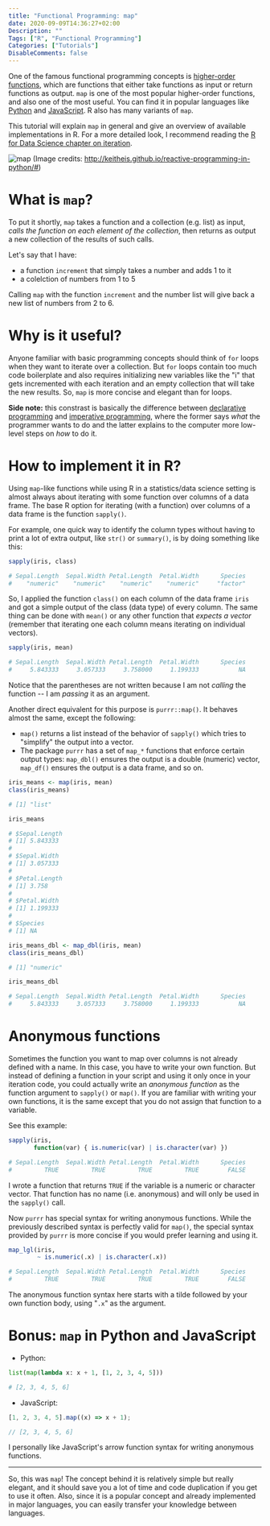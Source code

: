 ```yaml
---
title: "Functional Programming: map"
date: 2020-09-09T14:36:27+02:00
Description: ""
Tags: ["R", "Functional Programming"]
Categories: ["Tutorials"]
DisableComments: false
---
```


One of the famous functional programming concepts is
[higher-order functions](https://en.wikipedia.org/wiki/Higher-order_function#R),
which are functions that either take functions as input or return functions
as output. `map` is one of the most popular higher-order functions, and also
one of the most useful. You can find it in popular languages like
[Python](https://docs.python.org/3.8/library/functions.html#map) and
[JavaScript](https://developer.mozilla.org/en-US/docs/Web/JavaScript/Reference/Global_Objects/Array/map). R also has many variants of `map`.

This tutorial will explain `map` in general and give an overview of available
implementations in R. For a more detailed look, I recommend reading the
[R for Data Science chapter on iteration](https://r4ds.had.co.nz/iteration.html).

![map](/post/funprog-map_files/map.png)
(Image credits: http://keitheis.github.io/reactive-programming-in-python/#)

# What is `map`?

To put it shortly, `map` takes a function and a collection (e.g. list) as input,
_calls the function on each element of the collection_, then returns as output a
new collection of the results of such calls.

Let's say that I have:

- a function `increment` that simply takes a number and adds 1 to it
- a colelction of numbers from 1 to 5

Calling `map` with the function `increment` and the number list will give back a
new list of numbers from 2 to 6.

# Why is it useful?

Anyone familiar with basic programming concepts should think of `for` loops when
they want to iterate over a collection. But `for` loops contain too much code
boilerplate and also requires initializing new variables like the "i" that gets
incremented with each iteration and an empty collection that will take the
new results. So, `map` is more concise and elegant than for loops.

**Side note:** this constrast is basically the difference between
[declarative programming](https://en.wikipedia.org/wiki/Declarative_programming)
and [imperative programming](https://en.wikipedia.org/wiki/Imperative_programming),
where the former says _what_ the programmer wants to do and the latter explains
to the computer more low-level steps on _how_ to do it.

# How to implement it in R?

Using `map`-like functions while using R in a statistics/data science setting
is almost always about iterating with some function over columns of a data
frame. The base R option for iterating (with a function) over columns of a data
frame is the function `sapply()`.

For example, one quick way to identify the column types without having to
print a lot of extra output, like `str()` or `summary()`, is by doing
something like this:

```r
sapply(iris, class)

# Sepal.Length  Sepal.Width Petal.Length  Petal.Width      Species
#    "numeric"    "numeric"    "numeric"    "numeric"     "factor"
```

So, I applied the function `class()` on each column of the data frame `iris`
and got a simple output of the class (data type) of every column. The same
thing can be done with `mean()` or any other function that _expects a vector_
(remember that iterating one each column means iterating on individual
vectors).

```r
sapply(iris, mean)

# Sepal.Length  Sepal.Width Petal.Length  Petal.Width      Species
#     5.843333     3.057333     3.758000     1.199333           NA
```

Notice that the parentheses are not written because I am not _calling_ the
function -- I am _passing_ it as an argument.

Another direct equivalent for this purpose is `purrr::map()`. It behaves
almost the same, except the following:

- `map()` returns a list instead of the behavior of `sapply()` which tries to
  "simplify" the output into a vector.
- The package `purrr` has a set of `map_*` functions that enforce certain
  output types: `map_dbl()` ensures the output is a double (numeric) vector,
  `map_df()` ensures the output is a data frame, and so on.

```r
iris_means <- map(iris, mean)
class(iris_means)

# [1] "list"

iris_means

# $Sepal.Length
# [1] 5.843333
#
# $Sepal.Width
# [1] 3.057333
#
# $Petal.Length
# [1] 3.758
#
# $Petal.Width
# [1] 1.199333
#
# $Species
# [1] NA
```

```r
iris_means_dbl <- map_dbl(iris, mean)
class(iris_means_dbl)

# [1] "numeric"

iris_means_dbl

# Sepal.Length  Sepal.Width Petal.Length  Petal.Width      Species
#     5.843333     3.057333     3.758000     1.199333           NA
```

# Anonymous functions

Sometimes the function you want to map over columns is not already defined
with a name. In this case, you have to write your own function. But instead
of defining a function in your script and using it only once in your
iteration code, you could actually write an _anonymous function_ as the
function argument to `sapply()` or `map()`. If you are familiar with writing
your own functions, it is the same except that you do not assign that
function to a variable.

See this example:

```r
sapply(iris,
       function(var) { is.numeric(var) | is.character(var) })

# Sepal.Length  Sepal.Width Petal.Length  Petal.Width      Species
#         TRUE         TRUE         TRUE         TRUE        FALSE
```

I wrote a function that returns `TRUE` if the variable is a numeric or
character vector. That function has no name (i.e. anonymous) and will only be
used in the `sapply()` call.

Now `purrr` has special syntax for writing anonymous functions. While the
previously described syntax is perfectly valid for `map()`, the special
syntax provided by `purrr` is more concise if you would prefer learning and
using it.

```r
map_lgl(iris,
        ~ is.numeric(.x) | is.character(.x))

# Sepal.Length  Sepal.Width Petal.Length  Petal.Width      Species
#         TRUE         TRUE         TRUE         TRUE        FALSE
```

The anonymous function syntax here starts with a tilde followed by your own
function body, using "`.x`" as the argument.

# Bonus: `map` in Python and JavaScript

- Python:

```python
list(map(lambda x: x + 1, [1, 2, 3, 4, 5]))

# [2, 3, 4, 5, 6]
```

- JavaScript:

```javascript
[1, 2, 3, 4, 5].map((x) => x + 1);

// [2, 3, 4, 5, 6]
```

I personally like JavaScript's arrow function syntax for writing anonymous
functions.

---

So, this was `map`! The concept behind it is relatively simple but really
elegant, and it should save you a lot of time and code duplication if you get
to use it often. Also, since it is a popular concept and already implemented
in major languages, you can easily transfer your knowledge between languages.
